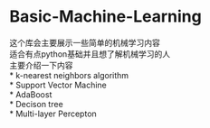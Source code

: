 # Basic-Machine-Learning
  这个库会主要展示一些简单的机械学习内容<br>
  适合有点python基础并且想了解机械学习的人<br>
  主要介绍一下内容<br>
    * k-nearest neighbors algorithm<br>
    * Support Vector Machine <br>
    * AdaBoost <br>
    * Decison tree <br>
    * Multi-layer Percepton <br>
  
